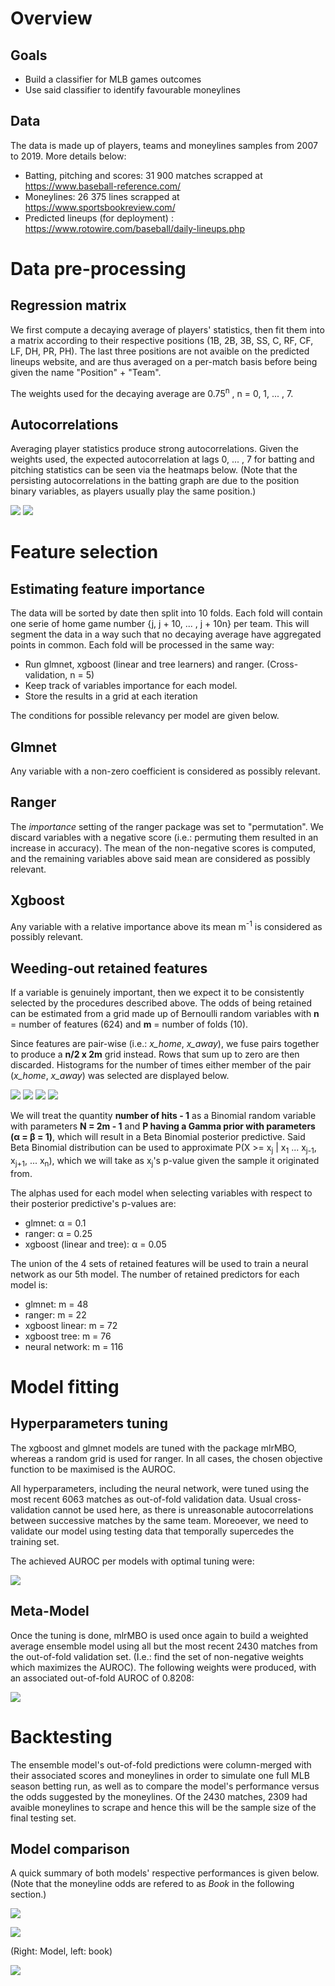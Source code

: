# Overview

## Goals
* Build a classifier for MLB games outcomes
* Use said classifier to identify favourable moneylines

## Data
The data is made up of players, teams and moneylines samples from 2007 to 2019. More details below:
* Batting, pitching and scores: 31 900 matches scrapped at https://www.baseball-reference.com/
* Moneylines: 26 375 lines scrapped at https://www.sportsbookreview.com/
* Predicted lineups (for deployment) : https://www.rotowire.com/baseball/daily-lineups.php


# Data pre-processing 

## Regression matrix
We first compute a decaying average of players' statistics, then fit them into a matrix according to their respective positions (1B, 2B, 3B, SS, C, RF, CF, LF, DH, PR, PH). The last three positions are not avaible on the predicted lineups website, and are thus averaged on a per-match basis before being given the name "Position" + "Team". 

The weights used for the decaying average are 0.75<sup>n</sup> , n = 0, 1, ... , 7.

## Autocorrelations 
Averaging player statistics produce strong autocorrelations. Given the weights used, the expected autocorrelation at lags 0, ... , 7 for batting and pitching statistics can be seen via the heatmaps below. (Note that the persisting autocorrelations in the batting graph are due to the position binary variables, as players usually play the same position.)

![](https://i.imgur.com/NsZtR1G.png)
![](https://i.imgur.com/KWBUEtY.png)

# Feature selection

## Estimating feature importance  
The data will be sorted by date then split into 10 folds. Each fold will contain one serie of home game number {j, j + 10, ... , j + 10n} per team. This will segment the data in a way such that no decaying average have aggregated points in common. Each fold will be processed in the same way:
* Run glmnet, xgboost (linear and tree learners) and ranger. (Cross-validation, n = 5)
* Keep track of variables importance for each model.
* Store the results in a grid at each iteration

The conditions for possible relevancy per model are given below.

## Glmnet
Any variable with a non-zero coefficient is considered as possibly relevant. 

## Ranger
The *importance* setting of the ranger package was set to "permutation". We discard variables with a negative score (i.e.: permuting them resulted in an increase in accuracy). The mean of the non-negative scores is computed, and the remaining variables above said mean are considered as possibly relevant.
 
 ## Xgboost
 Any variable with a relative importance above its mean m<sup>-1</sup> is considered as possibly relevant. 
 
 ## Weeding-out retained features
If a variable is genuinely important, then we expect it to be consistently selected by the procedures described above. The odds of being retained can be estimated from a grid made up of Bernoulli random variables with **n** = number of features (624) and **m** = number of folds (10). 

Since features are pair-wise (i.e.: *x_home*, *x_away*), we fuse pairs together to produce a **n/2 x 2m** grid instead. Rows that sum up to zero are then discarded. Histograms for the number of times either member of the pair (*x_home*, *x_away*) was selected are displayed below.

![](https://i.imgur.com/HXvrQSy.png)
![](https://i.imgur.com/bRkkAY4.png)
![](https://i.imgur.com/zuA1rJ3.png)
![](https://i.imgur.com/lCI7jsN.png)

We will treat the quantity **number of hits - 1** as a Binomial random variable with parameters **N = 2m - 1** and **P having a Gamma prior with parameters (α = β = 1)**, which will result in a Beta Binomial posterior predictive. Said Beta Binomial distribution can be used to approximate P(X >= x<sub>j</sub> | x<sub>1</sub> ... x<sub>j-1</sub>, x<sub>j+1</sub>, ... x<sub>n</sub>), which we will take as x<sub>j</sub>'s p-value given the sample it originated from. 

The alphas used for each model when selecting variables with respect to their posterior predictive's p-values are:

* glmnet: α = 0.1
* ranger: α = 0.25
* xgboost (linear and tree): α = 0.05

The union of the 4 sets of retained features will be used to train a neural network as our 5th model. The number of retained predictors for each model is:

* glmnet: m = 48
* ranger: m = 22
* xgboost linear: m = 72 
* xgboost tree: m = 76
* neural network: m = 116

# Model fitting

## Hyperparameters tuning

The xgboost and glmnet models are tuned with the package mlrMBO, whereas a random grid is used for ranger. In all cases, the chosen objective function to be maximised is the AUROC. 

All hyperparameters, including the neural network, were tuned using the most recent 6063 matches as out-of-fold validation data. Usual cross-validation cannot be used here, as there is unreasonable autocorrelations between successive matches by the same team. Moreoever, we need to validate our model using testing data that temporally supercedes the training set.

The achieved AUROC per models with optimal tuning were:

![](https://i.imgur.com/MXS8fAJ.png)



## Meta-Model

Once the tuning is done, mlrMBO is used once again to build a weighted average ensemble model using all but the most recent 2430 matches from the out-of-fold validation set. (I.e.: find the set of non-negative weights which maximizes the AUROC). The following weights were produced, with an associated out-of-fold AUROC of 0.8208:

![](https://i.imgur.com/yqQKwIO.png)


# Backtesting

The ensemble model's out-of-fold predictions were column-merged with their associated scores and moneylines in order to simulate one full MLB season betting run, as well as to compare the model's performance versus the odds suggested by the moneylines. Of the 2430 matches, 2309 had avaible moneylines to scrape and hence this will be the sample size of the final testing set.

## Model comparison

A quick summary of both models' respective performances is given below. (Note that the moneyline odds are refered to as *Book* in the following section.)

![](https://i.imgur.com/Hcc3ZsH.png)

![](https://i.imgur.com/DWAJzhp.png)

(Right: Model, left: book)

![](https://i.imgur.com/4YN8KSw.png)







 













